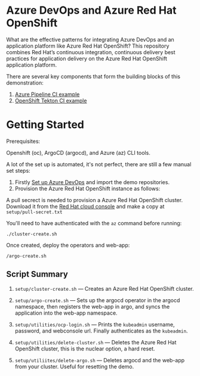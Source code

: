 # Azure DevOps and Azure Red Hat OpenShift 
What are the effective patterns for integrating Azure DevOps and an application platform like Azure Red Hat OpenShift? This repository combines Red Hat’s continuous integration, continuous delivery best practices for application delivery on the Azure Red Hat OpenShift application platform. 

There are several key components that form the building blocks of this demonstration:
1. [Azure Pipeline CI example](https://github.com/lijcam/tailspin-azurepipeline-ci)
2. [OpenShift Tekton CI example](https://github.com/lijcam/tailspin-tekton-ci)

# Getting Started

Prerequisites:

Openshift (oc), ArgoCD (argocd), and Azure (az) CLI tools. 

A lot of the set up is automated, it's not perfect, there are still a few manual set steps:

1. Firstly [Set up Azure DevOps](setup/AzureDevOps/README.md) and import the demo repositories. 
2. Provision the Azure Red Hat OpenShift instance as follows:

A pull secrect is needed to provision a Azure Red Hat OpenShift cluster. Download it from the [Red Hat cloud console](https://console.redhat.com/openshift/install/pull-secret) and make a copy  at `setup/pull-secret.txt`

You'll need to have authenticated with the `az` command before running:

```
./cluster-create.sh
```

Once created, deploy the operators and web-app:

```
/argo-create.sh
```

## Script Summary

1. `setup/cluster-create.sh` — Creates an Azure Red Hat OpenShift cluster.
2. `setup/argo-create.sh` — Sets up the argocd operator in the argocd namespace, then registers the web-app in argo, and syncs the application into the web-app namespace. 

3. `setup/utilities/ocp-login.sh` — Prints the `kubeadmin` username, password, and webconsole url. Finally authenticates as the `kubeadmin`.

4. `setup/utilities/delete-cluster.sh` — Deletes the Azure Red Hat OpenShift cluster, this is the nuclear option, a hard reset.

5. `setup/utiliites/delete-argo.sh` — Deletes argocd and the web-app from your cluster. Useful for resetting the demo.
